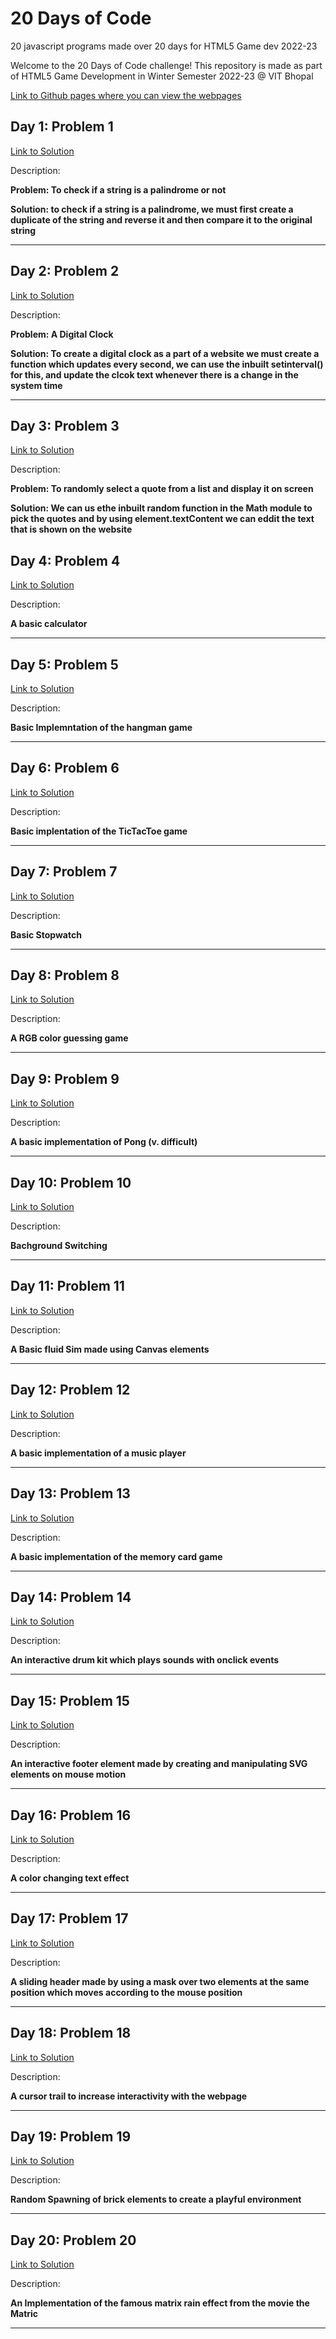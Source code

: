 

# 20 Days of Code
20 javascript programs made over 20 days for HTML5 Game dev 2022-23

Welcome to the 20 Days of Code challenge! This repository is made as part of HTML5 Game Development in Winter Semester 2022-23 @ VIT Bhopal

[Link to Github pages where you can view the webpages](https://rishikeshmvit.github.io/Days-of-Code-Streak-Javascript/)

## Day 1: Problem 1
[Link to Solution](./Day1-Palindrome/day1.html)

Description:

**Problem: To check if a string is a palindrome or not**

**Solution: to check if a string is a palindrome, we must first create a duplicate of the string and reverse it and then compare it to the original string**

---

## Day 2: Problem 2
[Link to Solution](./Day2-Clock/day2.html)

Description:

**Problem: A Digital Clock**

**Solution: To create a digital clock as a part of a website we must create a function which updates every second, we can use the inbuilt setinterval() for this, and update the clcok text whenever there is a change in the system time**

---
## Day 3: Problem 3
[Link to Solution](./Day3-Quotes/day3.html)

Description:

**Problem: To randomly select a quote from a list and display it on screen**

**Solution: We can us ethe inbuilt random function in the Math module to pick the quotes and by using element.textContent we can eddit the text that is shown on the website**
## Day 4: Problem 4
[Link to Solution](./Day4-Calculator/day4.html)

Description:

**A basic calculator**

---
## Day 5: Problem 5
[Link to Solution](./Day5-Hangman/day5.html)

Description:

**Basic Implemntation of the hangman game**

---
## Day 6: Problem 6
[Link to Solution](./Day6-TicTacToe/day6.html)

Description:

**Basic implentation of the TicTacToe game**

---
## Day 7: Problem 7
[Link to Solution](./Day7-Stopwatch/Day7.html)

Description:

**Basic Stopwatch**

---
## Day 8: Problem 8
[Link to Solution](./Day8-RGB/Day8.html)

Description:

**A RGB color guessing game**

---
## Day 9: Problem 9
[Link to Solution](./Day9-Pong/Day9.html)

Description:

**A basic implementation of Pong (v. difficult)**

---
## Day 10: Problem 10
[Link to Solution](./Day10-BackgroundSwitcher/Day10.html)

Description:

**Bachground Switching**

---
## Day 11: Problem 11
[Link to Solution](./Day11-FluidSim/Day11.html)

Description:

**A Basic fluid Sim made using Canvas elements**

---

## Day 12: Problem 12
[Link to Solution](./Day12-MusicPlayer/Day12.html)

Description:

**A basic implementation of a music player**

---
## Day 13: Problem 13
[Link to Solution](./Day13-Tilegame/Day13.html)

Description:

**A basic implementation of the memory card game**

---
## Day 14: Problem 14
[Link to Solution](./Day14-Drums/Day14.html)

Description:

**An interactive drum kit which plays sounds with onclick events**

---
## Day 15: Problem 15
[Link to Solution](./Day15-InteractiveWave/Day15.html)

Description:

**An interactive footer element made by creating and manipulating SVG elements on mouse motion**

---
## Day 16: Problem 16
[Link to Solution](./Day16-textEffects/Day16.html)

Description:

**A color changing text effect**

---
## Day 17: Problem 17
[Link to Solution](./Day17-SlidingHeader/Day17.html)

Description:

**A sliding header made by using a mask over two elements at the same position which moves according to the mouse position**

---
## Day 18: Problem 18
[Link to Solution](./Day18-CursorTrail/Day18.html)

Description:

**A cursor trail to increase interactivity with the webpage**

---
## Day 19: Problem 19
[Link to Solution](./Day19-Bricks/Day19.html)

Description:

**Random Spawning of brick elements to create a playful environment**

---
## Day 20: Problem 20
[Link to Solution](./Day20-MatrixRain/Day20.html)

Description:

**An Implementation of the famous matrix rain effect from the movie the Matric**

---


